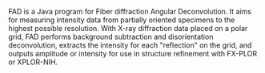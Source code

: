 FAD is a Java program for Fiber diffraction Angular Deconvolution. It aims for measuring intensity data from partially oriented specimens to the highest possible resolution. With X-ray diffraction data placed on a polar grid, FAD performs background subtraction and disorientation deconvolution, extracts the intensity for each "reflection" on the grid, and outputs amplitude or intensity for use in structure refinement with FX-PLOR or XPLOR-NIH.
